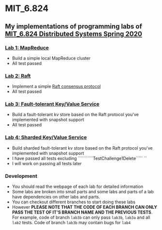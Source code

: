 # MIT_6.824
## My implementations of programming labs of [MIT_6.824 Distributed Systems Spring 2020](https://pdos.csail.mit.edu/6.824/)

### [Lab 1: MapReduce](https://pdos.csail.mit.edu/6.824/labs/lab-mr.html)
* Build a simple local MapReduce cluster
* All test passed
### [Lab 2: Raft](https://pdos.csail.mit.edu/6.824/labs/lab-raft.html)
* Implement a simple [Raft consensus protocol](https://pdos.csail.mit.edu/6.824/papers/raft-extended.pdf)
* All test passed
### [Lab 3: Fault-tolerant Key/Value Service](https://pdos.csail.mit.edu/6.824/labs/lab-kvraft.html)
* Build a fault-tolerant kv store based on the Raft protocol you've implemented with snapshot support
* All test passed
### [Lab 4: Sharded Key/Value Service](https://pdos.csail.mit.edu/6.824/labs/lab-shard.html)
* Build sharded fault-tolerant kv store based on the Raft protocol you've implemented with snapshot support
* I have passed all tests excluding ```````````TestChallenge1Delete````` ``
* I will work on passing all tests later

### Development
* You should read the webpage of each lab for detailed information
* Some labs are broken into small parts and some labs and parts of a lab have dependencies on other labs and parts.
* You can checkout different branches to start doing these labs
* However __PLEASE NOTE THAT THE CODE OF EACH BRANCH CAN ONLY PASS THE TEST OF IT'S BRANCH NAME AND THE PREVIOUS TESTS__. For example, code of branch `lab3b` can only pass `lab3b`, `lab3a` and all `lab2` tests. Code of branch `lab3b` may contain bugs for `lab4` 
